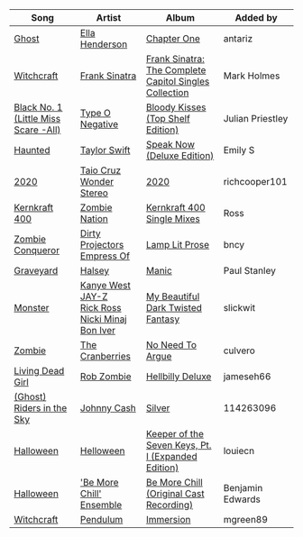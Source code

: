 | Song | Artist | Album | Added by |
|-|-|-|-|
| [Ghost](https://open.spotify.com/track/4z7gh3aIZV9arbL9jJSc5J) | [Ella Henderson](https://open.spotify.com/artist/7nDsS0l5ZAzMedVRKPP8F1) | [Chapter One](https://open.spotify.com/album/3ndfnISZRohKZGbKh6kv33) | antariz |
| [Witchcraft](https://open.spotify.com/track/3BTsv0FthgmDwyKlYShwJF) | [Frank Sinatra](https://open.spotify.com/artist/1Mxqyy3pSjf8kZZL4QVxS0) | [Frank Sinatra: The Complete Capitol Singles Collection](https://open.spotify.com/album/7LbB7SuX3op2Xa9FvteJeB) | Mark Holmes |
| [Black No. 1 (Little Miss Scare -All)](https://open.spotify.com/track/710B9xFjNOisQtKtppZE9p) | [Type O Negative](https://open.spotify.com/artist/0blJzvevdXrp21YeI2vbco) | [Bloody Kisses (Top Shelf Edition)](https://open.spotify.com/album/22PP61GmfGKAhIQo2ZSRxG) | Julian Priestley |
| [Haunted](https://open.spotify.com/track/11UaQaEp2LvdspTyyuE3ur) | [Taylor Swift](https://open.spotify.com/artist/06HL4z0CvFAxyc27GXpf02) | [Speak Now (Deluxe Edition)](https://open.spotify.com/album/5EpMjweRD573ASl7uNiHym) | Emily S |
| [2020](https://open.spotify.com/track/5hpKJaDwVpnkas8nmjk9ZC) | [Taio Cruz](https://open.spotify.com/artist/6MF9fzBmfXghAz953czmBC)<br>[Wonder Stereo](https://open.spotify.com/artist/4P2qfdEHx0ObXclFvHh1fn) | [2020](https://open.spotify.com/album/1ZlOVBJe134G0mm1N9eIf9) | richcooper101 |
| [Kernkraft 400](https://open.spotify.com/track/6PUzxtIHkv346yP89NzP9X) | [Zombie Nation](https://open.spotify.com/artist/7vFpNLbCXbBFs4kFBUlkSl) | [Kernkraft 400 Single Mixes](https://open.spotify.com/album/2qmrRoUZQemrKFr9PBMDHd) | Ross |
| [Zombie Conqueror](https://open.spotify.com/track/6PfclxxUYLtPLqM8MJAo0N) | [Dirty Projectors](https://open.spotify.com/artist/5VF0YkVLeVD4ytyiyVSIiF)<br>[Empress Of](https://open.spotify.com/artist/5QuBVnBPEzwYvFrgBbwpmU) | [Lamp Lit Prose](https://open.spotify.com/album/03CZTX0lcoZGy71rOHnDxn) | bncy |
| [Graveyard](https://open.spotify.com/track/2ufmtcIFdFpuUYBPXK5f67) | [Halsey](https://open.spotify.com/artist/26VFTg2z8YR0cCuwLzESi2) | [Manic](https://open.spotify.com/album/68enXe5XcJdciSDAZr0Alr) | Paul Stanley |
| [Monster](https://open.spotify.com/track/1ZHYJ2Wwgxes4m8Ba88PeK) | [Kanye West](https://open.spotify.com/artist/5K4W6rqBFWDnAN6FQUkS6x)<br>[JAY-Z](https://open.spotify.com/artist/3nFkdlSjzX9mRTtwJOzDYB)<br>[Rick Ross](https://open.spotify.com/artist/1sBkRIssrMs1AbVkOJbc7a)<br>[Nicki Minaj](https://open.spotify.com/artist/0hCNtLu0JehylgoiP8L4Gh)<br>[Bon Iver](https://open.spotify.com/artist/4LEiUm1SRbFMgfqnQTwUbQ) | [My Beautiful Dark Twisted Fantasy](https://open.spotify.com/album/20r762YmB5HeofjMCiPMLv) | slickwit |
| [Zombie](https://open.spotify.com/track/2IZZqH4K02UIYg5EohpNHF) | [The Cranberries](https://open.spotify.com/artist/7t0rwkOPGlDPEhaOcVtOt9) | [No Need To Argue](https://open.spotify.com/album/5GugLrmYMl5VRoe2zNgLGp) | culvero |
| [Living Dead Girl](https://open.spotify.com/track/10V8XpuyMoEcSMfM79WDET) | [Rob Zombie](https://open.spotify.com/artist/3HVdAiMNjYrQIKlOGxoGh5) | [Hellbilly Deluxe](https://open.spotify.com/album/2B4lHoTCpWbxQPTZmCOjnH) | jameseh66 |
| [(Ghost) Riders in the Sky](https://open.spotify.com/track/3I1vEQhGwRK7URrTq4BqNl) | [Johnny Cash](https://open.spotify.com/artist/6kACVPfCOnqzgfEF5ryl0x) | [Silver](https://open.spotify.com/album/5LWsHgqyGqhd6HNBYLb6W7) | 114263096 |
| [Halloween](https://open.spotify.com/track/0F03VDveab1EdJgsLmOyXX) | [Helloween](https://open.spotify.com/artist/4pQN0GB0fNEEOfQCaWotsY) | [Keeper of the Seven Keys, Pt. I (Expanded Edition)](https://open.spotify.com/album/2UHFdmz05GmEY0J0ZbuMBp) | louiecn |
| [Halloween](https://open.spotify.com/track/74rEJtHOpTqk9e0aIZMU26) | ['Be More Chill' Ensemble](https://open.spotify.com/artist/7wlucFCBa4p2fyijjsCz3V) | [Be More Chill (Original Cast Recording)](https://open.spotify.com/album/6emT6Wf0qivQ0Hyx0gruyr) | Benjamin Edwards |
| [Witchcraft](https://open.spotify.com/track/4Y2glvLjQGOb4dXnwm1hQf) | [Pendulum](https://open.spotify.com/artist/7MqnCTCAX6SsIYYdJCQj9B) | [Immersion](https://open.spotify.com/album/3XtEGVx9uh7J46nBzEc1VS) | mgreen89 |